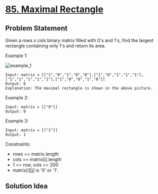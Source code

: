 # [85. Maximal Rectangle](https://leetcode.com/problems/maximal-rectangle/)

## Problem Statement
Given a rows x cols binary matrix filled with 0's and 1's, find the largest rectangle containing only 1's and return its area.

Example 1:

<img align="middle" src="https://assets.leetcode.com/uploads/2020/09/14/maximal.jpg" alt="example_1"/>

```
Input: matrix = [["1","0","1","0","0"],["1","0","1","1","1"],["1","1","1","1","1"],["1","0","0","1","0"]]
Output: 6
Explanation: The maximal rectangle is shown in the above picture.
```

Example 2:
```
Input: matrix = [["0"]]
Output: 0
```

Example 3:
```
Input: matrix = [["1"]]
Output: 1
```

Constraints:
* rows == matrix.length
* cols == matrix[i].length
* 1 <= row, cols <= 200
* matrix[i][j] is '0' or '1'.

## Solution Idea

